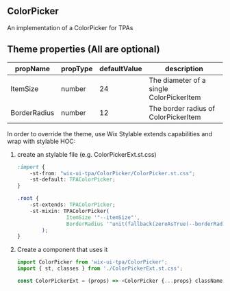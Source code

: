 ## ColorPicker
An implementation of a ColorPicker for TPAs

## Theme properties (All are optional)

| propName   | propType | defaultValue | description |
|------------|----------|--------------|-------------|
| ItemSize  | number   | 24 | The diameter of a single ColorPickerItem |
| BorderRadius  | number   | 12 | The border radius of ColorPickerItem |

In order to override the theme, use Wix Stylable extends capabilities and wrap with stylable HOC:

1. create an stylable file (e.g. ColorPickerExt.st.css)
    ``` css
    :import {
        -st-from: "wix-ui-tpa/ColorPicker/ColorPicker.st.css";
        -st-default: TPAColorPicker;
    }
    
    .root {
        -st-extends: TPAColorPicker;
        -st-mixin: TPAColorPicker(
                    ItemSize '"--itemSize"',
                    BorderRadius '"unit(fallback(zeroAsTrue(--borderRadius), 12), px)"'
            );
    }

    ```

2. Create a component that uses it
    ``` javascript
    import ColorPicker from 'wix-ui-tpa/ColorPicker';
    import { st, classes } from './ColorPickerExt.st.css';

    const ColorPickerExt = (props) => <ColorPicker {...props} className={st(classes.root)}/>;

